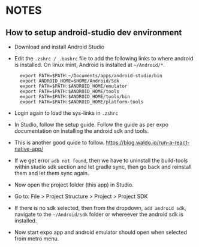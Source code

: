# NOTES

## How to setup android-studio dev environment

- Download and install Android Studio
- Edit the `.zshrc / .bashrc` file to add the following links to where android
  is installed. On linux mint, Android is installed at `~/Android/*`.

  ```
    export PATH=$PATH:~/Documents/apps/android-studio/bin
    export ANDROID_HOME=$HOME/Android/Sdk
    export PATH=$PATH:$ANDROID_HOME/emulator
    export PATH=$PATH:$ANDROID_HOME/tools
    export PATH=$PATH:$ANDROID_HOME/tools/bin
    export PATH=$PATH:$ANDROID_HOME/platform-tools

  ```

- Login again to load the sys-links in `.zshrc`
- In Studio, follow the setup guide. Follow the guide as per expo documentation
  on installing the android sdk and tools.
- This is another good quide to follow.
  https://blog.waldo.io/run-a-react-native-app/
- If we get error `adb not found`, then we have to uninstall the build-tools
  within studio sdk section and let gradle sync, then go back and reinstall them
  and let them sync again.
- Now open the project folder (this app) in Studio.
- Go to: File > Project Structure > Project > Project SDK
- If there is no sdk selected, then from the dropdown, `add android sdk`,
  navigate to the `~/Android/sdk` folder or whereever the android sdk is
  installed.
- Now start expo app and android emulator should open when selected from metro
  menu.
